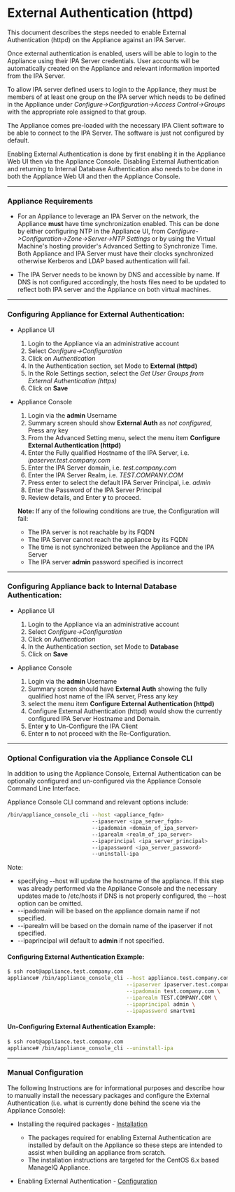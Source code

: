 
# External Authentication (httpd)

This document describes the steps needed to enable External
Authentication (httpd) on the Appliance against an IPA Server.

Once external authentication is enabled, users will be able
to login to the Appliance using their IPA Server credentials.
User accounts will be automatically created on the Appliance
and relevant information imported from the IPA Server. 

To allow IPA server defined users to login to the Appliance,
they must be members of at least one group on the IPA server
which needs to be defined in the Appliance under
*Configure->Configuration->Access Control->Groups* with the
appropriate role assigned to that group.

The Appliance comes pre-loaded with the necessary IPA Client
software to be able to connect to the IPA Server. The software
is just not configured by default.

Enabling External Authentication is done by first enabling it
in the Appliance Web UI then via the Appliance Console.
Disabling External Authentication and returning to Internal
Database Authentication also needs to be done in both the
Appliance Web UI and then the Appliance Console.

---

### Appliance Requirements

* For an Appliance to leverage an IPA Server on the network,
the Appliance **must** have time synchronization enabled.
This can be done by either configuring NTP in the Appliance UI,
from *Configure->Configuration->Zone->Server->NTP Settings* or by using
the Virtual Machine's hosting provider's Advanced Setting
to Synchronize Time. Both Appliance and IPA Server must have
their clocks synchronized otherwise Kerberos and LDAP based
authentication will fail.


* The IPA Server needs to be known by DNS and accessible by name.
If DNS is not configured accordingly, the hosts files need to be
updated to reflect both IPA server and the Appliance on
both virtual machines.

---

### Configuring Appliance for External Authentication:

* Appliance UI
    1. Login to the Appliance via an administrative account
    2. Select *Configure->Configuration*
    3. Click on *Authentication*
    4. In the Authentication section, set Mode to **External (httpd)**
    5. In the Role Settings section, select the *Get User Groups from
External Authentication (https)*
    6. Click on **Save**


* Appliance Console
    1. Login via the **admin** Username
    2. Summary screen should show **External Auth** as *not configured*,
Press any key
    3. From the Advanced Setting menu, select the menu item
**Configure External Authentication (httpd)**
    4. Enter the Fully qualified Hostname of the IPA Server,
i.e. *ipaserver.test.company.com*
    5. Enter the IPA Server domain, i.e. *test.company.com*
    6. Enter the IPA Server Realm, i.e. *TEST.COMPANY.COM*
    7. Press enter to select the default IPA Server Principal, i.e. *admin*
    8. Enter the Password of the IPA Server Principal
    9. Review details, and Enter **y** to proceed.

  **Note:** If any of the following conditions are true, the Configuration will fail:

  * The IPA server is not reachable by its FQDN
  * The IPA Server cannot reach the appliance by its FQDN
  * The time is not synchronized between the Appliance and the IPA Server
  * The IPA server **admin** password specified is incorrect

---

### Configuring Appliance back to Internal Database Authentication:

* Appliance UI
    1. Login to the Appliance via an administrative account
    2. Select *Configure->Configuration*
    3. Click on *Authentication*
    4. In the Authentication section, set Mode to **Database**
    5. Click on **Save**


* Appliance Console
    1. Login via the **admin** Username
    2. Summary screen should have **External Auth** showing the fully qualified
host name of the IPA server, Press any key
    3. select the menu item **Configure External Authentication (httpd)**
    4. Configure External Authentication (httpd) would show the currently
configured IPA Server Hostname and Domain.
    5. Enter **y** to Un-Configure the IPA Client
    6. Enter **n** to not proceed with the Re-Configuration.

---

### Optional Configuration via the Appliance Console CLI

In addition to using the Appliance Console, External Authentication can be
optionally configured and un-configured via the Appliance Console Command Line Interface.

Appliance Console CLI command and relevant options include:

```sh
/bin/appliance_console_cli --host <appliance_fqdn>
                           --ipaserver <ipa_server_fqdn>
                           --ipadomain <domain_of_ipa_server>
                           --iparealm <realm_of_ipa_server>
                           --ipaprincipal <ipa_server_principal>
                           --ipapassword <ipa_server_password>
                           --uninstall-ipa
```

Note:

* specifying \-\-host will update the hostname of the appliance. If this
step was already performed via the Appliance Console and the necessary updates
made to /etc/hosts if DNS is not properly configured, the \-\-host option
can be omitted.
* \-\-ipadomain will be based on the appliance domain name if not specified.
* \-\-iparealm will be based on the domain name of the ipaserver if not specified.
* \-\-ipaprincipal will default to **admin** if not specified.

#### Configuring External Authentication Example:

```sh
$ ssh root@appliance.test.company.com
appliance# /bin/appliance_console_cli --host appliance.test.company.com \
                                      --ipaserver ipaserver.test.company.com \
                                      --ipadomain test.company.com \
                                      --iparealm TEST.COMPANY.COM \
                                      --ipaprincipal admin \
                                      --ipapassword smartvm1
```

#### Un-Configuring External Authentication Example:

```sh
$ ssh root@appliance.test.company.com
appliance# /bin/appliance_console_cli --uninstall-ipa
```

---

### Manual Configuration

The following Instructions are for informational purposes and describe how to manually install the
necessary packages and configure the External Authentication (i.e. what is currently done behind
the scene via the Appliance Console):

* Installing the required packages - [Installation](./external_auth/installation.md)
    * The packages required for enabling External Authentication are
installed by default on the Appliance so these steps are intended
to assist when building an appliance from scratch.
    * The installation instructions are targeted for the CentOS 6.x
based ManageIQ Appliance.


* Enabling External Authentication - [Configuration](./external_auth/configuration.md)
